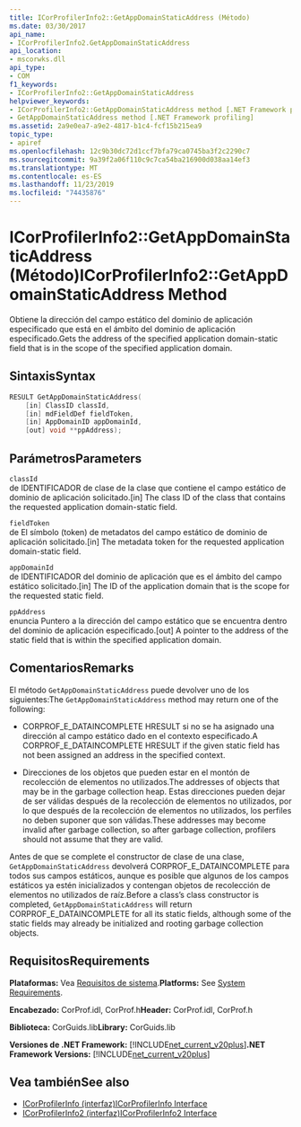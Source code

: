```yaml
---
title: ICorProfilerInfo2::GetAppDomainStaticAddress (Método)
ms.date: 03/30/2017
api_name:
- ICorProfilerInfo2.GetAppDomainStaticAddress
api_location:
- mscorwks.dll
api_type:
- COM
f1_keywords:
- ICorProfilerInfo2::GetAppDomainStaticAddress
helpviewer_keywords:
- ICorProfilerInfo2::GetAppDomainStaticAddress method [.NET Framework profiling]
- GetAppDomainStaticAddress method [.NET Framework profiling]
ms.assetid: 2a9e0ea7-a9e2-4817-b1c4-fcf15b215ea9
topic_type:
- apiref
ms.openlocfilehash: 12c9b30dc72d1ccf7bfa79ca0745ba3f2c2290c7
ms.sourcegitcommit: 9a39f2a06f110c9c7ca54ba216900d038aa14ef3
ms.translationtype: MT
ms.contentlocale: es-ES
ms.lasthandoff: 11/23/2019
ms.locfileid: "74435876"
---
```

# <a name="icorprofilerinfo2getappdomainstaticaddress-method"></a><span data-ttu-id="65fef-102">ICorProfilerInfo2::GetAppDomainStaticAddress (Método)</span><span class="sxs-lookup"><span data-stu-id="65fef-102">ICorProfilerInfo2::GetAppDomainStaticAddress Method</span></span>
<span data-ttu-id="65fef-103">Obtiene la dirección del campo estático del dominio de aplicación especificado que está en el ámbito del dominio de aplicación especificado.</span><span class="sxs-lookup"><span data-stu-id="65fef-103">Gets the address of the specified application domain-static field that is in the scope of the specified application domain.</span></span>  
  
## <a name="syntax"></a><span data-ttu-id="65fef-104">Sintaxis</span><span class="sxs-lookup"><span data-stu-id="65fef-104">Syntax</span></span>  
  
```cpp  
RESULT GetAppDomainStaticAddress(  
    [in] ClassID classId,  
    [in] mdFieldDef fieldToken,  
    [in] AppDomainID appDomainId,  
    [out] void **ppAddress);  
```  
  
## <a name="parameters"></a><span data-ttu-id="65fef-105">Parámetros</span><span class="sxs-lookup"><span data-stu-id="65fef-105">Parameters</span></span>  
 `classId`  
 <span data-ttu-id="65fef-106">de IDENTIFICADOR de clase de la clase que contiene el campo estático de dominio de aplicación solicitado.</span><span class="sxs-lookup"><span data-stu-id="65fef-106">[in] The class ID of the class that contains the requested application domain-static field.</span></span>  
  
 `fieldToken`  
 <span data-ttu-id="65fef-107">de El símbolo (token) de metadatos del campo estático de dominio de aplicación solicitado.</span><span class="sxs-lookup"><span data-stu-id="65fef-107">[in] The metadata token for the requested application domain-static field.</span></span>  
  
 `appDomainId`  
 <span data-ttu-id="65fef-108">de IDENTIFICADOR del dominio de aplicación que es el ámbito del campo estático solicitado.</span><span class="sxs-lookup"><span data-stu-id="65fef-108">[in] The ID of the application domain that is the scope for the requested static field.</span></span>  
  
 `ppAddress`  
 <span data-ttu-id="65fef-109">enuncia Puntero a la dirección del campo estático que se encuentra dentro del dominio de aplicación especificado.</span><span class="sxs-lookup"><span data-stu-id="65fef-109">[out] A pointer to the address of the static field that is within the specified application domain.</span></span>  
  
## <a name="remarks"></a><span data-ttu-id="65fef-110">Comentarios</span><span class="sxs-lookup"><span data-stu-id="65fef-110">Remarks</span></span>  
 <span data-ttu-id="65fef-111">El método `GetAppDomainStaticAddress` puede devolver uno de los siguientes:</span><span class="sxs-lookup"><span data-stu-id="65fef-111">The `GetAppDomainStaticAddress` method may return one of the following:</span></span>  
  
- <span data-ttu-id="65fef-112">CORPROF_E_DATAINCOMPLETE HRESULT si no se ha asignado una dirección al campo estático dado en el contexto especificado.</span><span class="sxs-lookup"><span data-stu-id="65fef-112">A CORPROF_E_DATAINCOMPLETE HRESULT if the given static field has not been assigned an address in the specified context.</span></span>  
  
- <span data-ttu-id="65fef-113">Direcciones de los objetos que pueden estar en el montón de recolección de elementos no utilizados.</span><span class="sxs-lookup"><span data-stu-id="65fef-113">The addresses of objects that may be in the garbage collection heap.</span></span> <span data-ttu-id="65fef-114">Estas direcciones pueden dejar de ser válidas después de la recolección de elementos no utilizados, por lo que después de la recolección de elementos no utilizados, los perfiles no deben suponer que son válidas.</span><span class="sxs-lookup"><span data-stu-id="65fef-114">These addresses may become invalid after garbage collection, so after garbage collection, profilers should not assume that they are valid.</span></span>  
  
 <span data-ttu-id="65fef-115">Antes de que se complete el constructor de clase de una clase, `GetAppDomainStaticAddress` devolverá CORPROF_E_DATAINCOMPLETE para todos sus campos estáticos, aunque es posible que algunos de los campos estáticos ya estén inicializados y contengan objetos de recolección de elementos no utilizados de raíz.</span><span class="sxs-lookup"><span data-stu-id="65fef-115">Before a class’s class constructor is completed, `GetAppDomainStaticAddress` will return CORPROF_E_DATAINCOMPLETE for all its static fields, although some of the static fields may already be initialized and rooting garbage collection objects.</span></span>  
  
## <a name="requirements"></a><span data-ttu-id="65fef-116">Requisitos</span><span class="sxs-lookup"><span data-stu-id="65fef-116">Requirements</span></span>  
 <span data-ttu-id="65fef-117">**Plataformas:** Vea [Requisitos de sistema](../../../../docs/framework/get-started/system-requirements.md).</span><span class="sxs-lookup"><span data-stu-id="65fef-117">**Platforms:** See [System Requirements](../../../../docs/framework/get-started/system-requirements.md).</span></span>  
  
 <span data-ttu-id="65fef-118">**Encabezado:** CorProf.idl, CorProf.h</span><span class="sxs-lookup"><span data-stu-id="65fef-118">**Header:** CorProf.idl, CorProf.h</span></span>  
  
 <span data-ttu-id="65fef-119">**Biblioteca:** CorGuids.lib</span><span class="sxs-lookup"><span data-stu-id="65fef-119">**Library:** CorGuids.lib</span></span>  
  
 <span data-ttu-id="65fef-120">**Versiones de .NET Framework:** [!INCLUDE[net_current_v20plus](../../../../includes/net-current-v20plus-md.md)]</span><span class="sxs-lookup"><span data-stu-id="65fef-120">**.NET Framework Versions:** [!INCLUDE[net_current_v20plus](../../../../includes/net-current-v20plus-md.md)]</span></span>  
  
## <a name="see-also"></a><span data-ttu-id="65fef-121">Vea también</span><span class="sxs-lookup"><span data-stu-id="65fef-121">See also</span></span>

- [<span data-ttu-id="65fef-122">ICorProfilerInfo (interfaz)</span><span class="sxs-lookup"><span data-stu-id="65fef-122">ICorProfilerInfo Interface</span></span>](../../../../docs/framework/unmanaged-api/profiling/icorprofilerinfo-interface.md)
- [<span data-ttu-id="65fef-123">ICorProfilerInfo2 (interfaz)</span><span class="sxs-lookup"><span data-stu-id="65fef-123">ICorProfilerInfo2 Interface</span></span>](../../../../docs/framework/unmanaged-api/profiling/icorprofilerinfo2-interface.md)
